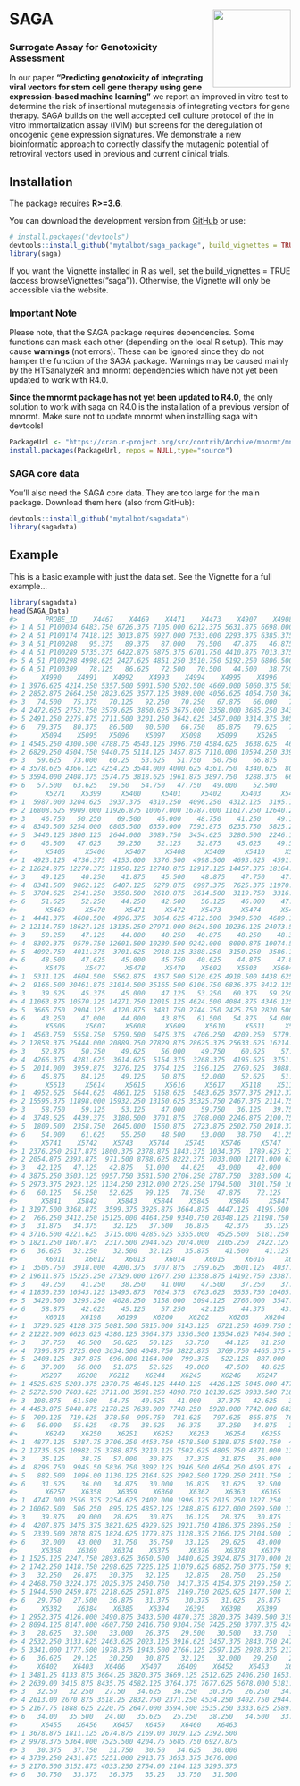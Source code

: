
<!-- README.md is generated from README.Rmd. Please edit that file -->

# SAGA <img src="https://talbotsr.com/saga_package/logo.png" align="right" height="139" />

### Surrogate Assay for Genotoxicity Assessment

In our paper **“Predicting genotoxicity of integrating viral vectors for
stem cell gene therapy using gene expression-based machine learning”**
we report an improved in vitro test to determine the risk of insertional
mutagenesis of integrating vectors for gene therapy. SAGA builds on the
well accepted cell culture protocol of the in vitro immortalization
assay (IVIM) but screens for the deregulation of oncogenic gene
expression signatures. We demonstrate a new bioinformatic approach to
correctly classify the mutagenic potential of retroviral vectors used in
previous and current clinical trials.

## Installation

The package requires **R\>=3.6**.

You can download the development version from
[GitHub](https://github.com/mytalbot/saga_package/) or use:

``` r
# install.packages("devtools")
devtools::install_github("mytalbot/saga_package", build_vignettes = TRUE)
library(saga)
```

If you want the Vignette installed in R as well, set the
build\_vignettes = TRUE (access browseVignettes(“saga”)). Otherwise, the
Vignette will only be accessible via the website.

### Important Note

Please note, that the SAGA package requires dependencies. Some functions
can mask each other (depending on the local R setup). This may cause
**warnings** (not errors). These can be ignored since they do not hamper
the function of the SAGA package. Warnings may be caused mainly by the
HTSanalyzeR and mnormt dependencies which have not yet been updated to
work with R4.0.

**Since the mnormt package has not yet been updated to R4.0**, the only
solution to work with saga on R4.0 is the installation of a previous
version of mnormt. Make sure not to update mnormt when installing saga
with
devtools\!

``` r
PackageUrl <- "https://cran.r-project.org/src/contrib/Archive/mnormt/mnormt_1.5-7.tar.gz"
install.packages(PackageUrl, repos = NULL,type="source")
```

### SAGA core data

You’ll also need the SAGA core data. They are too large for the main
package. Download them here (also from GitHub):

``` r
devtools::install_github("mytalbot/sagadata")
library(sagadata)
```

## Example

This is a basic example with just the data set. See the Vignette for a
full example…

``` r
library(sagadata)
head(SAGA_Data)
#>       PROBE_ID    X4467    X4469    X4471    X4473    X4907    X4908     X4909
#> 1 A_51_P100034 6483.750 6726.375 7105.000 6212.375 5631.875 6698.000  7013.625
#> 2 A_51_P100174 7418.125 3013.875 6927.000 7533.000 2293.375 6385.375 15345.000
#> 3 A_51_P100208   95.375   89.375   87.000   79.500   47.875   46.875    52.625
#> 4 A_51_P100289 5735.375 6422.875 6875.375 6701.750 4410.875 7013.375  6686.625
#> 5 A_51_P100298 4998.625 2427.625 4851.250 3510.750 5192.250 6806.500  7089.375
#> 6 A_51_P100309   78.125   86.625   72.500   70.500   44.500   38.750    42.000
#>      X4990    X4991    X4992    X4993    X4994    X4995    X4996    X4997
#> 1 3976.625 4214.250 5357.500 5901.500 5202.500 4669.000 5060.375 5030.875
#> 2 2852.875 2664.250 2823.625 3577.125 3989.000 4056.625 4054.750 3622.625
#> 3   74.500   75.375   70.125   92.250   70.250   67.875   66.000   72.500
#> 4 2472.625 2752.750 3579.625 3860.625 3675.000 3358.000 3685.250 3434.500
#> 5 2491.250 2275.875 2711.500 3201.250 3642.625 3457.000 3314.375 3053.500
#> 6   79.375   80.375   86.500   80.500   66.750   85.875   79.625   71.500
#>      X5094    X5095   X5096    X5097    X5098    X5099     X5265     X5268
#> 1 4545.250 4300.500 4788.75 4543.125 3996.750 4584.625  3638.625  4627.500
#> 2 6829.250 4504.750 9440.75 5114.125 3457.875 7110.000 10594.250 33954.625
#> 3   59.625   73.000   60.25   53.625   51.750   50.750    66.875    65.750
#> 4 3578.625 4366.125 4254.25 3544.000 4000.625 4361.750  4340.625  8039.375
#> 5 3594.000 2408.375 3574.75 3818.625 1961.875 3897.750  3288.375  6668.375
#> 6   57.500   63.625   59.50   54.750   47.750   49.000    52.500    58.250
#>       X5271    X5399     X5400     X5401     X5402     X5403     X5404
#> 1  5987.000 3204.625  3937.375  4310.250  4096.250  4312.125  3195.125
#> 2 16808.625 9909.000 11926.875 10067.000 16787.000 11617.250 12640.250
#> 3    46.750   50.250    69.500    46.000    48.750    41.250    49.125
#> 4  8340.500 5254.000  6805.500  6359.000  7593.875  6235.750  5825.250
#> 5  3440.125 3800.125  2644.000  3089.750  3454.625  3280.500  2246.125
#> 6    46.500   47.625    59.250    52.125    52.875    45.625    49.500
#>       X5405     X5406     X5407     X5408     X5409     X5410     X5468
#> 1  4923.125  4736.375  4153.000  3376.500  4998.500  4693.625  4591.750
#> 2 12624.875 12270.375 11950.125 12740.875 12917.125 14457.375 18164.750
#> 3    49.125    40.250    41.875    45.500    48.875    47.750    47.000
#> 4  8341.500  9862.125  6407.125  6279.875  6997.375  7625.375 11970.750
#> 5  3784.625  2541.250  3550.500  2610.875  3614.500  3119.750  3316.000
#> 6    51.625    52.250    44.250    42.500    56.125    46.000    47.375
#>       X5469     X5470     X5471     X5472    X5473     X5474     X5475
#> 1  4441.375  4608.500  4996.375  3864.625 4712.500  3949.500  4689.125
#> 2 12114.750 18627.125 13135.250 27971.000 8624.500 10236.125 24073.500
#> 3    50.250    47.125    44.000    40.250   40.875    48.250    48.375
#> 4  8302.375  9579.750 12601.500 10239.500 9242.000  8000.875 10074.500
#> 5  4092.750  4011.375  3701.625  2918.125 3388.250  3150.250  3586.125
#> 6    48.500    47.625    45.000    45.750   40.625    44.875    47.875
#>       X5476     X5477     X5478     X5479    X5602    X5603    X5604    X5605
#> 1  5311.125  4604.500  5562.875  4357.500 5120.625 4918.500 4438.625 4909.500
#> 2  9166.500 30461.875 31014.500 35165.500 6106.750 6836.375 8412.125 9943.750
#> 3    39.625    45.375    45.000    47.125   53.250   60.375   59.250   55.375
#> 4 11063.875 10570.125 14271.750 12015.125 4624.500 4084.875 4346.125 5303.750
#> 5  3665.750  2904.125  4120.875  3481.750 2744.750 2425.750 2820.500 3012.875
#> 6    43.250    47.000    44.000    43.875   61.500   54.875   54.000   53.250
#>       X5606     X5607     X5608     X5609     X5610     X5611     X5612
#> 1  4563.750  5558.750  5759.500  6475.375  4706.250  4209.250  5779.875
#> 2 12858.375 25444.000 20889.750 27829.875 28625.375 25633.625 16214.500
#> 3    52.875    50.750    49.625    56.000    49.750    60.625    57.625
#> 4  4266.375  4281.625  3614.625  5154.375  3268.375  4195.625  3751.875
#> 5  2014.000  3959.875  3276.125  3764.125  3196.125  2760.625  3088.750
#> 6    46.875    84.125    49.125    50.875    52.000    52.625    51.875
#>       X5613     X5614     X5615     X5616     X5617    X5118    X5119    X5120
#> 1  4952.625  5644.625  4861.125  5168.625  5483.625 3577.375 2912.375 3853.625
#> 2 15595.375 11898.000 15932.250 13150.625 35325.750 2467.375 2114.750 3571.500
#> 3    58.750    59.125    53.125    47.000    59.750   36.125   39.750   39.125
#> 4  3748.625  4439.375  3180.500  3701.875  3708.000 2246.875 2100.750 2561.375
#> 5  1809.500  2358.750  2645.000  1560.875  2723.875 2502.750 2018.375 2840.625
#> 6    54.000    61.625    55.250    48.500    53.000   38.750   41.250   41.000
#>      X5741    X5742    X5743    X5744    X5745    X5746     X5747    X5748
#> 1 2376.250 2517.875 1800.375 2378.875 1843.375 1034.375  1789.625 2119.250
#> 2 2054.875 2393.875  971.500 8788.625 8222.375 7033.000 12171.000 6320.375
#> 3   42.125   47.125   42.875   51.000   44.625   43.000    42.000   52.000
#> 4 3875.250 3503.125 9957.750 3581.500 2706.250 2787.750  3283.500 4250.125
#> 5 2973.375 2923.125 1134.250 2312.000 2725.250 1794.500  3101.750 1650.500
#> 6   60.125   56.250   52.625   99.125   78.750   47.875    72.125   91.000
#>      X5841    X5842     X5843    X5844    X5845     X5846     X5847     X5848
#> 1 3197.500 3368.875  3599.375 3926.875 3664.875  4447.125  4195.500  4556.000
#> 2  766.250 3412.250 15125.000 4464.250 9340.750 20348.125 21198.750 26030.125
#> 3   31.875   34.375    32.125   37.500   36.875    42.375    35.125    41.125
#> 4 3716.500 4221.625  3715.000 4285.625 5355.000  4525.500  5181.250  5171.625
#> 5 1821.250 1867.875  2317.500 2044.625 2074.000  2105.250  2422.125  2171.000
#> 6   36.625   32.250    32.500   32.125   35.875    41.500    41.125    37.750
#>       X6011     X6012     X6013     X6014     X6015     X6016     X6017
#> 1  3505.750  3918.000  4200.375  3707.875  3799.625  3601.125  4037.875
#> 2 19611.875 15225.250 27329.000 12677.250 13358.875 14192.750 23387.000
#> 3    49.250    41.250    38.250    41.000    47.500    37.250    37.500
#> 4 11850.250 10543.125 13495.875  7624.375  6763.625  5555.750 10405.000
#> 5  3420.500  3295.250  4028.250  3158.000  3094.125  2766.000  3547.000
#> 6    58.875    42.625    45.125    57.250    42.125    44.375    43.250
#>       X6018    X6198    X6199    X6200    X6202     X6203    X6204    X6206
#> 1  3720.625 4128.375 5081.500 5815.000 5143.125  6721.250 4609.750 5376.625
#> 2 21222.000 6623.625 4380.125 3664.375 3356.500 13554.625 7464.500 3681.875
#> 3    37.750   46.500   50.625   50.125   53.750    44.125   81.250   79.125
#> 4  7396.875 2725.000 3634.500 4048.750 3822.875  3769.750 4465.375 4954.375
#> 5  2403.125  387.875  696.000 1164.000  799.375   522.125  887.000  642.500
#> 6    37.000   56.000   51.875   52.625   49.000    47.500   48.625   60.875
#>      X6207    X6208   X6212    X6244    X6245     X6246    X6247    X6248
#> 1 4525.625 5203.375 2370.75 4646.125 4440.125  4426.125 5045.000 4779.750
#> 2 5272.500 7603.625 3711.00 3591.250 4898.750 10139.625 8933.500 7187.875
#> 3  108.875   61.500   54.75   40.625   41.000    37.375   42.625   33.625
#> 4 4453.875 5048.875 2178.25 7638.000 7748.250  5928.000 7742.000 6833.500
#> 5  709.125  719.625  378.50  995.750  781.625   797.625  865.875  761.500
#> 6   56.000   55.625   48.75   38.625   36.375    37.250   34.875   33.875
#>       X6249    X6250    X6251    X6252    X6253    X6254    X6255     X6256
#> 1  4877.125  5387.75 3706.250 4453.750 4578.500 5188.875 5402.750  4621.000
#> 2 12735.625 10982.75 3788.875 3210.125 7502.625 4805.750 4871.000 11648.125
#> 3    35.125    38.75   57.000   30.875   37.375   31.875   36.000    86.625
#> 4  8296.750  9945.50 5836.750 3892.125 3946.500 4654.250 4695.875  4541.250
#> 5   882.500  1096.00 1130.125 2164.625 2902.500 1729.250 2411.750  2794.250
#> 6    31.625    36.00   34.875   30.000   36.875   31.625   32.500    44.750
#>       X6257    X6358    X6359    X6360    X6362    X6363    X6365     X6366
#> 1  4747.000 2556.375 2254.625 2402.000 1996.125 2015.250 1827.250  1656.500
#> 2 10062.500  506.250  895.125 4852.125 1288.875 6127.000 2699.500 11442.875
#> 3    39.875   89.000   28.625   30.875   36.125   28.375   30.875    96.500
#> 4  4207.875 3475.375 3821.625 4929.625 3921.750 4186.375 2896.250  3501.250
#> 5  2330.500 2878.875 1824.625 1779.875 3128.375 2166.125 2104.500  2143.625
#> 6    32.000   43.000   31.750   36.750   33.125   29.625   43.000    52.500
#>      X6368    X6369    X6374    X6375     X6376    X6378    X6379    X6381
#> 1 1525.125 2247.750 2893.625 3650.500  3480.625 3924.875 3170.000 2874.875
#> 2 1742.250 1418.750 2298.625 7225.125 11079.625 6852.750 3775.750 9360.750
#> 3   32.250   26.875   30.375   32.125    32.875   28.750   25.250   27.750
#> 4 2468.750 3224.375 2025.375 2450.750  3417.375 4154.375 2199.250 2708.000
#> 5 1944.500 2459.875 2218.625 2591.875  2169.750 2025.625 1477.500 2334.750
#> 6   29.750   27.500   36.875   31.375    30.375   31.625   26.875   26.750
#>      X6382    X6384    X6385    X6394    X6395    X6398    X6399    X6400
#> 1 2952.375 4126.000 3490.875 3433.500 4870.375 3820.375 3489.500 3198.250
#> 2 8094.125 8147.000 4607.750 2416.750 9304.750 7425.250 3707.375 4246.625
#> 3   28.625   32.500   33.000   26.375   29.500   30.500   33.750   33.500
#> 4 2532.250 3133.625 2463.625 2023.125 3916.625 3457.375 2843.750 2479.625
#> 5 3341.000 1777.500 1978.375 1943.500 2766.125 2597.125 2928.375 2170.125
#> 6   36.625   29.125   30.250   30.875   32.125   32.000   29.250   29.125
#>     X6402    X6403   X6406    X6407    X6409    X6452    X6453    X6454
#> 1 3481.25 4133.875 3664.25 3820.375 3669.125 2512.625 2406.250 1653.250
#> 2 2639.00 3415.875 8435.75 4582.125 3764.375 7677.625 5678.000 5181.500
#> 3   32.50   32.250   27.50   34.625   36.250   30.375   26.250   34.625
#> 4 2613.00 2670.875 3518.25 2832.750 2371.250 4534.250 3402.750 2944.000
#> 5 2167.75 1888.625 2220.75 2647.000 3594.500 3535.250 3333.625 2589.625
#> 6   34.00   35.500   24.00   35.625   25.250   38.250   34.500   33.875
#>      X6455    X6456    X6457   X6459    X6460    X6463
#> 1 3678.875 1811.125 2674.875 2169.00 3029.125 2392.500
#> 2 9978.375 5364.000 7525.500 4204.75 5685.750 6927.875
#> 3   30.375   37.750   31.750   30.50   34.625   30.000
#> 4 3739.250 2431.875 5251.000 2913.75 3653.375 3676.000
#> 5 2170.500 3152.875 4033.250 2754.00 2104.125 3295.375
#> 6   30.750   33.375   36.375   35.25   33.750   31.500
```
